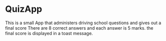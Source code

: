 # QuizApp
This is a small App that administers driving school questions and gives out a final score
There are 8 correct answers and each answer is 5 marks.
the final score is displayed in a toast message.
